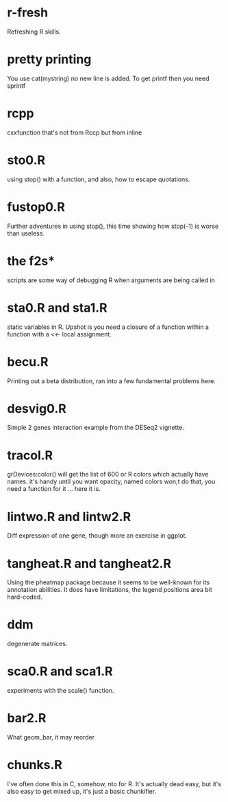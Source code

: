 # r-fresh

Refreshing R skills.


# pretty printing
You use cat(mystring)
no new line is added.
To get printf then
you need sprintf

# rcpp
cxxfunction that's not from Rccp but from inline

# sto0.R
using stop() with a function, and also, how to escape quotations.

# fustop0.R
Further adventures in using stop(), this time showing how stop(-1) is worse than useless.

# the f2s\*
scripts are some way of debugging R when arguments are being called in 

# sta0.R and sta1.R
static variables in R. Upshot is you need a closure
of a function within a function with a <<- local assignment.

# becu.R
Printing out a beta distribution, ran into a few fundamental problems here.

# desvig0.R
Simple 2 genes interaction example from the DESeq2 vignette.

# tracol.R
grDevices:color() will get the list of 600 or R colors which actually have names.
it's handy until you want opacity, named colors won;t do that, you need a function
for it ... here it is.

# lintwo.R and lintw2.R
Diff expression of one gene, though more an exercise in ggplot.

# tangheat.R and tangheat2.R
Using the pheatmap package because it seems to be well-known for its annotation abilities.
It does have limitations, the legend positions area bit hard-coded.

# ddm
degenerate matrices.

# sca0.R and sca1.R
experiments with the scale() function.

# bar2.R
What geom_bar, it may reorder

# chunks.R
I've often done this in C, somehow, nto for R.
It's actually dead easy, but it's also easy to get mixed up, it's just a basic chunkifier.
